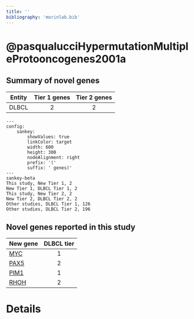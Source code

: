 ```yaml
---
title: ''
bibliography: 'morinlab.bib'
---
```


# @pasqualucciHypermutationMultipleProtooncogenes2001a
## Summary of novel genes

|Entity| Tier 1 genes| Tier 2 genes|
|:-:|:-:|:-:|
|DLBCL|2|2|
```mermaid
---
config:
    sankey:
        showValues: true
        linkColor: target
        width: 600
        height: 300
        nodeAlignment: right
        prefix: '('
        suffix: ' genes)'
---
sankey-beta
This study, New Tier 1, 2
New Tier 1, DLBCL Tier 1, 2
This study, New Tier 2, 2
New Tier 2, DLBCL Tier 2, 2
Other studies, DLBCL Tier 1, 126
Other studies, DLBCL Tier 2, 196
```


## Novel genes reported in this study

|New gene|DLBCL tier|
|:-|:-:|
|[MYC](MYC)|1 |
|[PAX5](PAX5)|2 |
|[PIM1](PIM1)|1 |
|[RHOH](RHOH)|2 |

# Details

